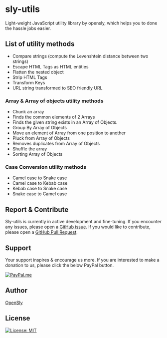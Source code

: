 # sly-utils

Light-weight JavaScript utility library by opensly, which helps you to done the hassle jobs easier.

## List of utility methods

- Compare strings (compute the Levenshtein distance between two strings)
- Escape HTML Tags as HTML entities
- Flatten the nested object
- Strip HTML Tags
- Transform Keys
- URL string transformed to SEO friendly URL

### Array & Array of objects utility methods

- Chunk an array
- Finds the common elements of 2 Arrays
- Finds the given string exists in an Array of Objects.
- Group By Array of Objects
- Move an element of Array from one position to another
- Pluck from Array of Objects
- Removes duplicates from Array of Objects
- Shuffle the array
- Sorting Array of Objects

### Case Conversion utility methods

- Camel case to Snake case
- Camel case to Kebab case
- Kebab case to Snake case
- Snake case to Camel case


## Report & Contribute

Sly-utils is currently in active development and fine-tuning.
If you encounter any issues, please open a [GitHub issue](https://github.com/opensly/sly-utils/issues).
If you would like to contribute, please open a [GitHub Pull Request](https://github.com/opensly/sly-utils/pulls).


## Support

Your support inspires & encourage us more. If you are interested to make a donation to us, please click the below PayPal button.

[![PayPal.me](https://img.shields.io/badge/paypal-donate-119fde.svg)](https://www.paypal.me/LakshmikanthV)


## Author

[OpenSly](https://github.com/opensly)


## License

[![License: MIT](https://img.shields.io/badge/License-MIT-blue.svg)](https://opensource.org/licenses/MIT)
